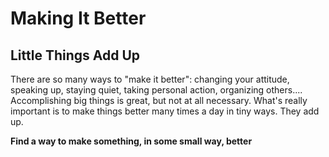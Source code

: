 # Making It Better

## Little Things Add Up
There are so many ways to "make it better":  changing your attitude, speaking up, staying quiet, taking personal action, organizing others....
Accomplishing big things is great, but not at all necessary.  What's really important is to make things better many times a day in tiny ways.  They add up.

   **Find a way to make something, in some small way, better**

